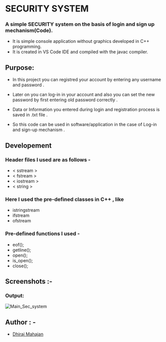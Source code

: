 
# SECURITY SYSTEM

### A simple SECURITY system on the basis of login and sign up mechanism(Code).

- It is simple console application without graphics developed in C++ programming.
- It is created in VS Code IDE and compiled with the javac compiler.

## Purpose:
- In this project you can registred your account by entering any username and password .
- Later on you can log-in in your account and also you can set the new password by first entering old password correctly .
- Data or Information you entered during login and registration process is saved in .txt file .

- So this code can be used in software/application in the case of Log-in and sign-up mechanism .



## Developement
### Header files I used are as follows -
- < sstream > 
- < fstream >
- < iostream >
- < string >

 ### Here I used the pre-defined classes in C++ , like   
  
  - istringstream
  - ifstream
  - ofstream
  
### Pre-defined functions I used -
- eof();
- getline();
- open();
- is_open();
- close();

## Screenshots :-

### Output:


![Main_Sec_system](https://user-images.githubusercontent.com/122169637/215242404-b9cacdee-7ef2-4279-9368-8852b666e36c.JPG)

## Author : -

- [Dhiraj Mahajan](https://www.github.com/dhirajnmahajan)


